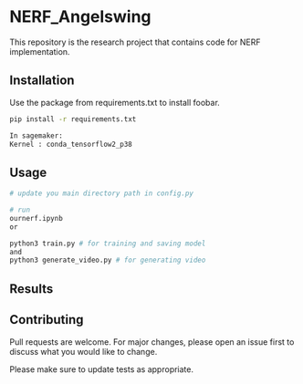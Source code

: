 # NERF_Angelswing
This repository is the research project that contains code for NERF implementation.

## Installation

Use the package from requirements.txt to install foobar.

```bash
pip install -r requirements.txt

In sagemaker:
Kernel : conda_tensorflow2_p38
```

## Usage

```bash
# update you main directory path in config.py

# run
ournerf.ipynb
or

python3 train.py # for training and saving model
and 
python3 generate_video.py # for generating video 

```

## Results



## Contributing
Pull requests are welcome. For major changes, please open an issue first to discuss what you would like to change.

Please make sure to update tests as appropriate.
